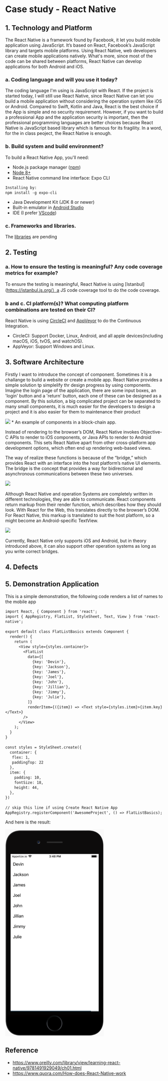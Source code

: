 # Case study - React Native

## 1. Technology and Platform
The React Native is a framework found by Facebook, it let you build mobile application using JavaScript. It’s based on React, Facebook’s JavaScript library and targets mobile platforms. Using React Native, web developers can create mobile applications natively. What's more, since most of the code can be shared between platforms, React Native can develop applications for both Android and iOS.
### a. Coding language and will you use it today?
The coding language I'm using is JavaScript with React. If the project is started today, I will still use React Native, since React Native can let you build a mobile application without considering the operation system like iOS or Android. Compared to Swift, Kotlin and Java, React is the best choice if the App is simple and no security requirement. However, if you want to build a professional App and the application security is important, then the professional programming languages are better choices because React Native is JavaScript based library which is famous for its fragility. In a word, for the in class peoject, the React Native is enough.
### b. Build system and build environment?
To build a React Native App, you'll need:
* Node.js package manager ([npm](https://www.npmjs.com/))
* [Node 8+](https://nodejs.org/en/download/)
* React Native command line interface: Expo CLI
```
Installing by:
npm install -g expo-cli
```
* Java Development Kit (JDK 8 or newer)
* Built-in emulator in [Android Studio](https://developer.android.com/studio/)
* IDE (I prefer [VScode](https://code.visualstudio.com/))
### c. Frameworks and libraries.
The [libraries](https://github.com/facebook/react-native) are pending

## 2. Testing
### a. How to ensure the testing is meaningful? Any code coverage metrics for example?
To ensure the testing is meaningful, React Native is using [Istanbul](https://istanbul.js.org/）a JS code coverage tool to do the code coverage.
### b and c. CI platform(s)? What computing platform combinations are tested on their CI?
React Native is using [CircleCI](https://circleci.com/) and [AppVeyor](https://www.appveyor.com/) to do the Continuous Integration.
* CircleCI: Support Docker, Linux, Android, and all apple devices(including macOS, iOS, tvOS, and watchOS).
* AppVeyor: Support Windows and Linux.

## 3. Software Architecture

Firstly I want to introduce the concept of component. Sometimes it is a challange to build a website or create a mobile app. React Native provides a simple solution tp simplelify thr design progress by using components. Imagine the login page of the application, there are some input boxes, an 'login' button and a 'return' button, each one of these can be designed as a component. By this solution, a big complicated project can be separated to many small components, it is much easier for the developers to design a project and it is also easier for them to maintenance their product

<img src="https://rationalappdev.com/wp-content/uploads/2017/08/Components-1.png" />
* An example of components in a block-chain app.

Instead of rendering to the browser’s DOM, React Native invokes Objective-C APIs to render to iOS components, or Java APIs to render to Android components. This sets React Native apart from other cross-platform app development options, which often end up rendering web-based views.

The way of realize these functions is because of the “bridge,” which provides React with an interface into the host platform’s native UI elements. The bridge is the concept that provides a way for bidirectional and asynchronous communications between these two universes. 

<img src="https://cdn-images-1.medium.com/max/1600/1*JT_Smf1u3fJTBY8ev9WAzg.png" />

Although React Native and operation Systems are completely written in different technologies, they are able to communicate. React components return markup from their render function, which describes how they should look. With React for the Web, this translates directly to the browser’s DOM. For React Native, this markup is translated to suit the host platform, so a <View> might become an Android-specific TextView.
  
<img src="https://cdn-images-1.medium.com/max/800/1*sucxk9LMqW9booBv4f02cg.png" />

Currently, React Native only supports iOS and Android, but in theory introduced above, it can also support other operation systems as long as you write correct bridges.

## 4. Defects

## 5. Demonstration Application
This is a simple demonstration, the following code renders a list of names to the mobile app
```
import React, { Component } from 'react';
import { AppRegistry, FlatList, StyleSheet, Text, View } from 'react-native';

export default class FlatListBasics extends Component {
  render() {
    return (
      <View style={styles.container}>
        <FlatList
          data={[
            {key: 'Devin'},
            {key: 'Jackson'},
            {key: 'James'},
            {key: 'Joel'},
            {key: 'John'},
            {key: 'Jillian'},
            {key: 'Jimmy'},
            {key: 'Julie'},
          ]}
          renderItem={({item}) => <Text style={styles.item}>{item.key}</Text>}
        />
      </View>
    );
  }
}

const styles = StyleSheet.create({
  container: {
   flex: 1,
   paddingTop: 22
  },
  item: {
    padding: 10,
    fontSize: 18,
    height: 44,
  },
})

// skip this line if using Create React Native App
AppRegistry.registerComponent('AwesomeProject', () => FlatListBasics);
```
And here is the result:

<img src="https://github.com/ec500-software-engineering/case-study-ethanhou99/blob/master/Demoimg.png" />

## Reference
* https://www.oreilly.com/library/view/learning-react-native/9781491929049/ch01.html
* https://www.quora.com/How-does-React-Native-work
